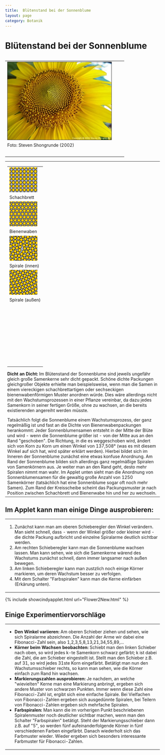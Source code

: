 ```yaml
---
title:  Blütenstand bei der Sonnenblume
layout: page
category: Botanik
---
```

<div class="content"><h1><a name="Bl_195_188tenstand_bei_der_Sonnenblume"></a>  Blütenstand bei der Sonnenblume </h1>
<p></p>
<table  align="left"><tr><td>     <img src="images/BotanikD2/sunflower.jpg" alt="sunflower.jpg" width='340' height='255' />
</td><td width="20"></td></tr>
<tr><td>Foto: Steven Shongrunde (2002)</td></tr>
<tr><td height="20"></td></tr></table>
<table><tr><td width="500" >
<table align="right">
<tr><td>
<img src = "images/BotanikD2/sq1.png">
</td></tr>
<tr><td>
Schachbrett
</td></tr>
<tr><td>
<img src = "images/BotanikD2/hex1.png">
</td></tr>
<tr><td>
Bienenwaben
</td></tr>
<tr><td>
<img src = "images/BotanikD2/su1.png">
</td></tr>
<tr><td>
Spirale (innen)
</td></tr>
<tr><td>
<img src = "images/BotanikD2/su2.png">
</td></tr>
<tr><td>
Spirale (außen)
</td></tr>
<tr><td height="200">
</td></tr>
</table>
<strong>Dicht an Dicht:</strong> Im Blütenstand der Sonnenblume sind jeweils ungefähr gleich große Samenkerne sehr dicht gepackt.
Schöne dichte Packungen gleichgroßer Objekte erhielte man beispielsweise, wenn man die Samen in einem viereckigen schachbrettartigen oder sechseckigen bienenwabenförmigen Muster anordnen würde. Dies wäre allerdings nicht mit den Wachstumsprozessen in einer Pflanze vereinbar, da dazu jedes Samenkorn in seiner fertigen Größe, ohne zu wachsen, an  die bereits existierenden angereiht werden müsste.
<p></p>
Tatsächlich folgt die Sonnenblume einem Wachstumsprozess, der ganz regelmäßig ist und fast an die Dichte von Bienenwabenpackungen herankommt:
Jeder Sonnenblumensamen  entsteht in der Mitte der Blüte und wird - wenn die Sonnenblume größer ist - von der Mitte aus an den Rand "geschoben". Die Richtung, in die es weggeschoben wird, ändert sich von Korn zu Korn um einen Winkel von 137,508° (was es mit diesem Winkel auf sich hat, wird später erklärt werden).
Hierbei bildet sich im Inneren der Sonnenblume zunächst eine etwas konfuse Anordnung. Am Rand der Sonnenblume bilden sich allerdings ganz regelmäßige Spiralen von Samenkörnern aus. Je weiter man an den Rand geht, desto mehr Spiralen nimmt man wahr. Im Applet unten sieht man die Anordnung von Sonnenblumensamen für
die gewaltig große Anzahl von 1250 Samenkörner (tatsächlich hat eine Sonnenblume sogar oft noch mehr Samen).
Zum Rand der Kreisscheibe scheint das Packungsmuster je nach Position zwischen Schachbrett und Bienenwabe hin und her zu wechseln.
</td></tr></table>
<p></p>
<h2><a name="Im_Applet_kann_man_einige_Dinge_ausprobieren:"></a>  Im Applet kann man einige Dinge ausprobieren: </h2>
<table><tr><td width="800"> <ol>
<li> Zunächst kann man am oberen Schieberegler den Winkel verändern. Man sieht schnell, dass - wenn der Winkel größer oder kleiner wird - die dichte Packung aufbricht und einzelne Spiralarme deutlich sichtbar werden.
</li> <li> Am rechten Schieberegler kann man die Sonnenblume wachsen lassen. Man kann sehen, wie sich die Samenkerne wärend des Wachstums zunächst schnell, dann immer langsamer nach außen bewegen.
</li> <li> Am linken Schieberegler kann man zustzlich noch einige Körner markieren, um deren Wachstum besser zu verfolgen.
</li> <li> Mit dem Schalter "Farbspiralen" kann man die Kerne einfärben (Erkärung unten).
</li></ol>
</td></tr></table>
<p></p>
{% include showcindyapplet.html url="Flower2New.html" %}


<p></p>
<h2><a name="Einige_Experimentiervorschl_195_164ge"></a>  Einige Experimentiervorschläge </h2>
<p></p>
<table><tr><td width="800"> <ul>
<li> <strong>Den Winkel variieren:</strong> Am oberen Schieber ziehen und sehen, wie sich Spiralarme abzeichnen. Die Anzahl der Arme wir dabei eine Fibonacci-Zahl sein, also 1,2,3,5,8,13,21,34,55,89,...
</li> <li> <strong>Körner beim Wachsen beobachten:</strong> Schiebt man den linken Schieber nach oben, so wird jedes k-te Samenkorn schwarz gefärbt; k ist dabei die Zahl, die am Schieber eingestellt ist. Stellt man den Schieber z.B. auf 31, so wird jedes 31ste Korn eingefärbt. Betätigt man nun den Wachstumsschieber rechts, so kann man sehen, wie die Körner einfach zum Rand hin wachsen.
</li> <li> <strong>Markierungszahlen ausprobieren:</strong> Je nachdem, an welche "wievielten" Kerne man eine Markierung anbringt, ergeben sich andere Muster von schwarzen Punkten. Immer wenn diese Zahl eine Fibonacci-Zahl ist, ergibt sich eine einfache Spirale. Bei Vielfachen von Fibonacci-Zahlen ergeben sich ausgedünnte Spiralen, bei Teilern von Fibonacci-Zahlen ergeben sich mehrfache Spiralen.
</li> <li> <strong>Farbspiralen:</strong> Man kann die im vorherigen Punkt beschriebenen Spiralenmuster noch deutlicher sichtbar machen, wenn man den Schalter "Farbspiralen" betätigt. Steht der Markierungsschieber dann z.B. auf "5", so werden fünf aufeinanderfolgende Körner in fünf verschiedenen Farben eingefärbt. Danach wiederholt sich das Farbmuster wieder. Wieder ergeben sich besonders interessante Farbmuster für Fibonacci-Zahlen.
</li></ul>
</td></tr></table>
